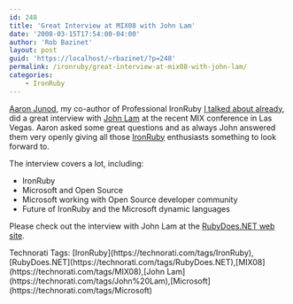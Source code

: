 ```yaml
---
id: 248
title: 'Great Interview at MIX08 with John Lam'
date: '2008-03-15T17:54:00-04:00'
author: 'Rob Bazinet'
layout: post
guid: 'https://localhost/~rbazinet/?p=248'
permalink: /ironruby/great-interview-at-mix08-with-john-lam/
categories:
    - IronRuby
---
```


[Aaron Junod](https://rubydoes.net/), my co-author of Professional IronRuby [I talked about already](https://rbazinet.wordpress.com/2008/03/14/professional-ironruby-coming-to-a-bookstore-near-you/), did a great interview with [John Lam](https://www.iunknown.com/) at the recent MIX conference in Las Vegas. Aaron asked some great questions and as always John answered them very openly giving all those [IronRuby](https://www.ironruby.net/) enthusiasts something to look forward to.

The interview covers a lot, including:

- IronRuby
- Microsoft and Open Source
- Microsoft working with Open Source developer community
- Future of IronRuby and the Microsoft dynamic languages

Please check out the interview with John Lam at the [RubyDoes.NET web site](https://rubydoes.net/2008/03/10/john-lam-interview-from-mix08-mp3/).

<div class="wlWriterSmartContent" style="display:inline;float:none;margin:0;padding:0;">Technorati Tags: [IronRuby](https://technorati.com/tags/IronRuby),[RubyDoes.NET](https://technorati.com/tags/RubyDoes.NET),[MIX08](https://technorati.com/tags/MIX08),[John Lam](https://technorati.com/tags/John%20Lam),[Microsoft](https://technorati.com/tags/Microsoft)</div>